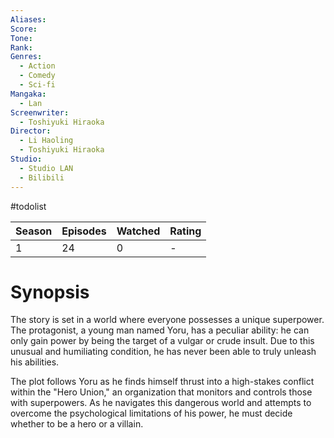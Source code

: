 ```yaml
---
Aliases:
Score:
Tone: 
Rank:
Genres:
  - Action
  - Comedy
  - Sci-fi
Mangaka:
  - Lan
Screenwriter:
  - Toshiyuki Hiraoka
Director:
  - Li Haoling
  - Toshiyuki Hiraoka
Studio:
  - Studio LAN
  - Bilibili
---
```

#todolist 

Season|Episodes|Watched|Rating
---|---|---|---
1|24|0|-
# Synopsis
The story is set in a world where everyone possesses a unique superpower. The protagonist, a young man named Yoru, has a peculiar ability: he can only gain power by being the target of a vulgar or crude insult. Due to this unusual and humiliating condition, he has never been able to truly unleash his abilities.

The plot follows Yoru as he finds himself thrust into a high-stakes conflict within the "Hero Union," an organization that monitors and controls those with superpowers. As he navigates this dangerous world and attempts to overcome the psychological limitations of his power, he must decide whether to be a hero or a villain.